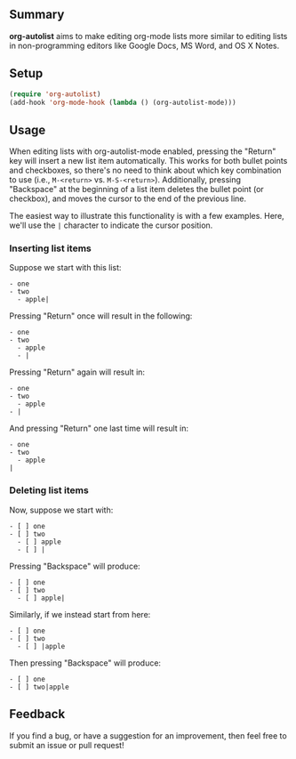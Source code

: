 ## Summary

**org-autolist** aims to make editing org-mode lists more similar to editing lists in non-programming editors like Google Docs, MS Word, and OS X Notes.

## Setup

```el
(require 'org-autolist)
(add-hook 'org-mode-hook (lambda () (org-autolist-mode)))
```

## Usage

When editing lists with org-autolist-mode enabled, pressing the "Return" key will insert a new list item automatically. This works for both bullet points and checkboxes, so there's no need to think about which key combination to use (i.e., `M-<return>` vs. `M-S-<return>`). Additionally, pressing "Backspace" at the beginning of a list item deletes the bullet point (or checkbox), and moves the cursor to the end of the previous line.

The easiest way to illustrate this functionality is with a few examples. Here, we'll use the `|` character to indicate the cursor position. 

### Inserting list items

Suppose we start with this list:

```
- one
- two
  - apple|
```

Pressing "Return" once will result in the following:

```
- one
- two
  - apple
  - |
```

Pressing "Return" again will result in:

```
- one
- two
  - apple
- |
```

And pressing "Return" one last time will result in:

```
- one
- two
  - apple
|
```

### Deleting list items

Now, suppose we start with:

```
- [ ] one
- [ ] two
  - [ ] apple
  - [ ] |
```

Pressing "Backspace" will produce:

```
- [ ] one
- [ ] two
  - [ ] apple|
```

Similarly, if we instead start from here:

```
- [ ] one
- [ ] two
  - [ ] |apple
```

Then pressing "Backspace" will produce:

```
- [ ] one
- [ ] two|apple
```

## Feedback

If you find a bug, or have a suggestion for an improvement, then feel free to submit an issue or pull request!
